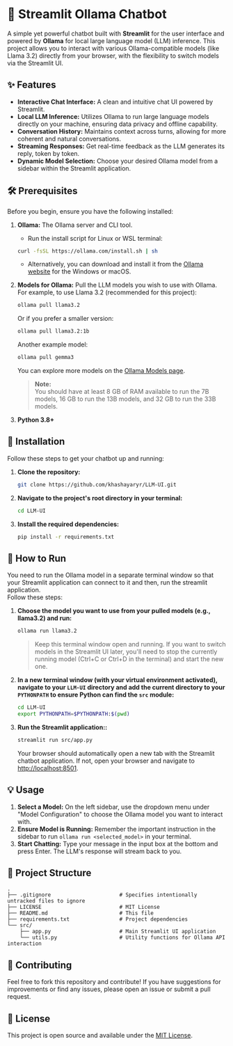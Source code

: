# 💬 Streamlit Ollama Chatbot

A simple yet powerful chatbot built with **Streamlit** for the user interface and powered by **Ollama** for local large language model (LLM) inference. This project allows you to interact with various Ollama-compatible models (like Llama 3.2) directly from your browser, with the flexibility to switch models via the Streamlit UI.


## ✨ Features

* **Interactive Chat Interface:** A clean and intuitive chat UI powered by Streamlit.
* **Local LLM Inference:** Utilizes Ollama to run large language models directly on your machine, ensuring data privacy and offline capability.
* **Conversation History:** Maintains context across turns, allowing for more coherent and natural conversations.
* **Streaming Responses:** Get real-time feedback as the LLM generates its reply, token by token.
* **Dynamic Model Selection:** Choose your desired Ollama model from a sidebar within the Streamlit application.


## 🛠️ Prerequisites

Before you begin, ensure you have the following installed:

1.  **Ollama:** The Ollama server and CLI tool.

    * Run the install script for Linux or WSL terminal:
    ```bash
    curl -fsSL https://ollama.com/install.sh | sh
    ```
    * Alternatively, you can download and install it from the [Ollama website](https://ollama.com/download) for the Windows or macOS.   


2.  **Models for Ollama:** Pull the LLM models you wish to use with Ollama. For example, to use Llama 3.2 (recommended for this project):
    ```bash
    ollama pull llama3.2
    ```
    Or if you prefer a smaller version:
    ```bash
    ollama pull llama3.2:1b
    ```
    Another example model:
    ```bash
    ollama pull gemma3
    ```
    You can explore more models on the [Ollama Models page](https://ollama.com/library).
    > **Note:**   
    > You should have at least 8 GB of RAM available to run the 7B models, 16 GB to run the 13B models, and 32 GB to run the 33B models.

3.  **Python 3.8+**



## 🚀 Installation

Follow these steps to get your chatbot up and running:

1.  **Clone the repository:**
    ```bash
    git clone https://github.com/khashayaryr/LLM-UI.git
    ```

2.  **Navigate to the project's root directory in your terminal:**
    ```bash
    cd LLM-UI
    ```

3.  **Install the required dependencies:**
    ```bash
    pip install -r requirements.txt
    ```

## 🏃 How to Run

You need to run the Ollama model in a separate terminal window so that your Streamlit application can connect to it and then, run the streamlit application.   
Follow these steps:

1.  **Choose the model you want to use from your pulled models (e.g., llama3.2) and run:**
    ```bash
    ollama run llama3.2
    ```
    > Keep this terminal window open and running. If you want to switch models in the Streamlit UI later, you'll need to stop the currently running model (Ctrl+C or Ctrl+D in the terminal) and start the new one.

2.  **In a new terminal window (with your virtual environment activated), navigate to your `LLM-UI` directory and add the current directory to your `PYTHONPATH` to ensure Python can find the `src` module:**
    ```bash
    cd LLM-UI
    export PYTHONPATH=$PYTHONPATH:$(pwd)
    ```

3.  **Run the Streamlit application::**
    ```bash
    streamlit run src/app.py
    ```
    Your browser should automatically open a new tab with the Streamlit chatbot application. If not, open your browser and navigate to [http://localhost:8501](http://localhost:8501).

## 💡 Usage

1.  **Select a Model:** On the left sidebar, use the dropdown menu under "Model Configuration" to choose the Ollama model you want to interact with.
2.  **Ensure Model is Running:** Remember the important instruction in the sidebar to run `ollama run <selected_model>` in your terminal.
3.  **Start Chatting:** Type your message in the input box at the bottom and press Enter. The LLM's response will stream back to you.


## 📁 Project Structure
```
.
├── .gitignore                      # Specifies intentionally untracked files to ignore
├── LICENSE                         # MIT License
├── README.md                       # This file
├── requirements.txt                # Project dependencies
└── src/
    ├── app.py                      # Main Streamlit UI application
    └── utils.py                    # Utility functions for Ollama API interaction
```

## 🤝 Contributing

Feel free to fork this repository and contribute! If you have suggestions for improvements or find any issues, please open an issue or submit a pull request.

## 📄 License

This project is open source and available under the [MIT License](https://github.com/khashayaryr/LLM-UI/blob/main/LICENSE).
